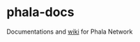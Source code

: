 # phala-docs

Documentations and [wiki](https://github.com/Phala-Network/phala-docs/wiki) for Phala Network
